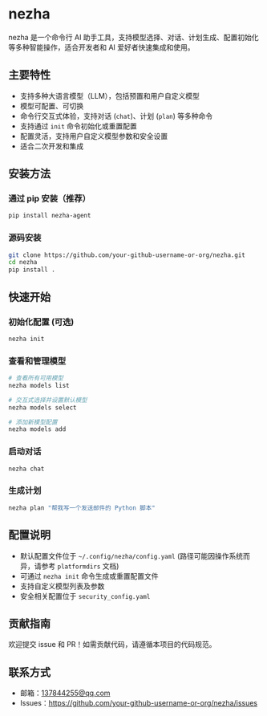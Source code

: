 # nezha

nezha 是一个命令行 AI 助手工具，支持模型选择、对话、计划生成、配置初始化等多种智能操作，适合开发者和 AI 爱好者快速集成和使用。

## 主要特性
- 支持多种大语言模型（LLM），包括预置和用户自定义模型
- 模型可配置、可切换
- 命令行交互式体验，支持对话 (`chat`)、计划 (`plan`) 等多种命令
- 支持通过 `init` 命令初始化或重置配置
- 配置灵活，支持用户自定义模型参数和安全设置
- 适合二次开发和集成

## 安装方法

### 通过 pip 安装（推荐）
```bash
pip install nezha-agent
```

### 源码安装
```bash
git clone https://github.com/your-github-username-or-org/nezha.git
cd nezha
pip install .
```

## 快速开始

### 初始化配置 (可选)
```bash
nezha init
```

### 查看和管理模型
```bash
# 查看所有可用模型
nezha models list

# 交互式选择并设置默认模型
nezha models select

# 添加新模型配置
nezha models add
```

### 启动对话
```bash
nezha chat
```

### 生成计划
```bash
nezha plan "帮我写一个发送邮件的 Python 脚本"
```

## 配置说明
- 默认配置文件位于 `~/.config/nezha/config.yaml` (路径可能因操作系统而异，请参考 `platformdirs` 文档)
- 可通过 `nezha init` 命令生成或重置配置文件
- 支持自定义模型列表及参数
- 安全相关配置位于 `security_config.yaml`

## 贡献指南
欢迎提交 issue 和 PR！如需贡献代码，请遵循本项目的代码规范。

## 联系方式
- 邮箱：137844255@qq.com
- Issues：https://github.com/your-github-username-or-org/nezha/issues
